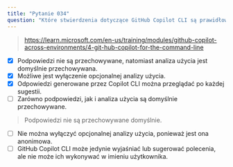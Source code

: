 ```yaml
---
title: "Pytanie 034"
question: "Które stwierdzenia dotyczące GitHub Copilot CLI są prawidłowe? (Wybierz trzy.)"
---
```




> https://learn.microsoft.com/en-us/training/modules/github-copilot-across-environments/4-git-hub-copilot-for-the-command-line
- [x] Podpowiedzi nie są przechowywane, natomiast analiza użycia jest domyślnie przechowywana.
- [x] Możliwe jest wyłączenie opcjonalnej analizy użycia.
- [x] Odpowiedzi generowane przez Copilot CLI można przeglądać po każdej sugestii.
- [ ] Zarówno podpowiedzi, jak i analiza użycia są domyślnie przechowywane.
> Podpowiedzi nie są przechowywane domyślnie.
- [ ] Nie można wyłączyć opcjonalnej analizy użycia, ponieważ jest ona anonimowa.
- [ ] GitHub Copilot CLI może jedynie wyjaśniać lub sugerować polecenia, ale nie może ich wykonywać w imieniu użytkownika.
